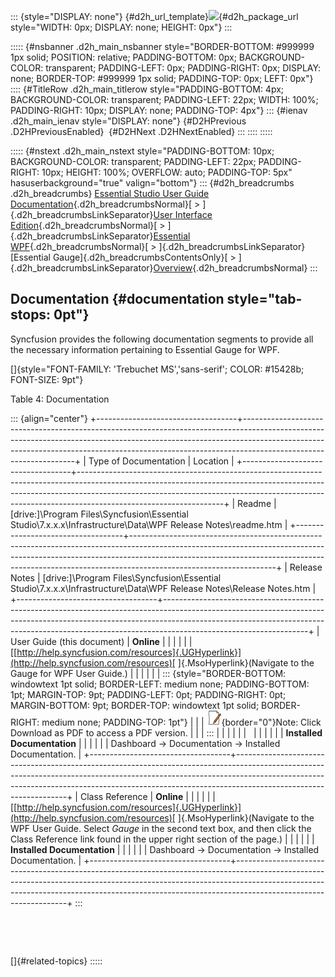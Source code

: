 ::: {style="DISPLAY: none"}
[](ms-xhelp:///?Id=d2h_url_template){#d2h_url_template}![](!package_url!){#d2h_package_url style="WIDTH: 0px; DISPLAY: none; HEIGHT: 0px"}
:::

::::: {#nsbanner .d2h_main_nsbanner style="BORDER-BOTTOM: #999999 1px solid; POSITION: relative; PADDING-BOTTOM: 0px; BACKGROUND-COLOR: transparent; PADDING-LEFT: 0px; PADDING-RIGHT: 0px; DISPLAY: none; BORDER-TOP: #999999 1px solid; PADDING-TOP: 0px; LEFT: 0px"}
:::: {#TitleRow .d2h_main_titlerow style="PADDING-BOTTOM: 4px; BACKGROUND-COLOR: transparent; PADDING-LEFT: 22px; WIDTH: 100%; PADDING-RIGHT: 10px; DISPLAY: none; PADDING-TOP: 4px"}
::: {#ienav .d2h_main_ienav style="DISPLAY: none"}
[](ms-xhelp:///?Id=a0184797-be56-4136-a1d6-c566f3583a5b){#D2HPrevious .D2HPreviousEnabled}  [](ms-xhelp:///?Id=b5a30965-36c6-4b3f-934e-b208337632c3){#D2HNext .D2HNextEnabled}
:::
::::
:::::

::::: {#nstext .d2h_main_nstext style="PADDING-BOTTOM: 10px; BACKGROUND-COLOR: transparent; PADDING-LEFT: 22px; PADDING-RIGHT: 10px; HEIGHT: 100%; OVERFLOW: auto; PADDING-TOP: 5px" hasuserbackground="true" valign="bottom"}
::: {#d2h_breadcrumbs .d2h_breadcrumbs}
[Essential Studio User Guide Documentation](ms-xhelp:///?Id=12457748-09e3-4d74-a240-8e049cedf030){.d2h_breadcrumbsNormal}[ \> ]{.d2h_breadcrumbsLinkSeparator}[User Interface Edition](ms-xhelp:///?Id=c29296b7-531c-413b-a0ec-488ca1f7f669){.d2h_breadcrumbsNormal}[ \> ]{.d2h_breadcrumbsLinkSeparator}[Essential WPF](ms-xhelp:///?Id=7f4f82c5-151c-4262-94d0-75c4626c77bc){.d2h_breadcrumbsNormal}[ \> ]{.d2h_breadcrumbsLinkSeparator}[Essential Gauge]{.d2h_breadcrumbsContentsOnly}[ \> ]{.d2h_breadcrumbsLinkSeparator}[Overview](ms-xhelp:///?Id=bfc82684-47b8-48a5-bd56-fbef4b2e2ede){.d2h_breadcrumbsNormal}
:::

## Documentation {#documentation style="tab-stops: 0pt"}

Syncfusion provides the following documentation segments to provide all the necessary information pertaining to Essential Gauge for WPF.

[]{style="FONT-FAMILY: 'Trebuchet MS','sans-serif'; COLOR: #15428b; FONT-SIZE: 9pt"} 

Table 4: Documentation

::: {align="center"}
+-----------------------------------+------------------------------------------------------------------------------------------------------------------------------------------------------------------------------------------------------------------------------------------------------------------------------+
| Type of Documentation             | Location                                                                                                                                                                                                                                                                     |
+-----------------------------------+------------------------------------------------------------------------------------------------------------------------------------------------------------------------------------------------------------------------------------------------------------------------------+
| Readme                            | \[drive:\]\\Program Files\\Syncfusion\\Essential Studio\\7.x.x.x\\Infrastructure\\Data\\WPF Release Notes\\readme.htm                                                                                                                                                        |
+-----------------------------------+------------------------------------------------------------------------------------------------------------------------------------------------------------------------------------------------------------------------------------------------------------------------------+
| Release Notes                     | \[drive:\]\\Program Files\\Syncfusion\\Essential Studio\\7.x.x.x\\Infrastructure\\Data\\WPF Release Notes\\Release Notes.htm                                                                                                                                                 |
+-----------------------------------+------------------------------------------------------------------------------------------------------------------------------------------------------------------------------------------------------------------------------------------------------------------------------+
| User Guide (this document)        | **Online**                                                                                                                                                                                                                                                                   |
|                                   |                                                                                                                                                                                                                                                                              |
|                                   | [[http://help.syncfusion.com/resources]{.UGHyperlink}](http://help.syncfusion.com/resources)[ ]{.MsoHyperlink}(Navigate to the Gauge for WPF User Guide.)                                                                                                                    |
|                                   |                                                                                                                                                                                                                                                                              |
|                                   | ::: {style="BORDER-BOTTOM: windowtext 1pt solid; BORDER-LEFT: medium none; PADDING-BOTTOM: 1pt; MARGIN-TOP: 9pt; PADDING-LEFT: 0pt; PADDING-RIGHT: 0pt; MARGIN-BOTTOM: 9pt; BORDER-TOP: windowtext 1pt solid; BORDER-RIGHT: medium none; PADDING-TOP: 1pt"}                  |
|                                   | ![](ImagesExt/image54_3.jpg){border="0"}Note: Click Download as PDF to access a PDF version.                                                                                                                                                                                 |
|                                   | :::                                                                                                                                                                                                                                                                          |
|                                   |                                                                                                                                                                                                                                                                              |
|                                   |                                                                                                                                                                                                                                                                              |
|                                   |                                                                                                                                                                                                                                                                              |
|                                   | **Installed Documentation**                                                                                                                                                                                                                                                  |
|                                   |                                                                                                                                                                                                                                                                              |
|                                   | Dashboard -\> Documentation -\> Installed Documentation.                                                                                                                                                                                                                     |
+-----------------------------------+------------------------------------------------------------------------------------------------------------------------------------------------------------------------------------------------------------------------------------------------------------------------------+
| Class Reference                   | **Online**                                                                                                                                                                                                                                                                   |
|                                   |                                                                                                                                                                                                                                                                              |
|                                   | [[http://help.syncfusion.com/resources]{.UGHyperlink}](http://help.syncfusion.com/resources)[ ]{.MsoHyperlink}(Navigate to the WPF User Guide. Select *Gauge* in the second text box, and then click the Class Reference link found in the upper right section of the page.) |
|                                   |                                                                                                                                                                                                                                                                              |
|                                   | **Installed Documentation**                                                                                                                                                                                                                                                  |
|                                   |                                                                                                                                                                                                                                                                              |
|                                   | Dashboard -\> Documentation -\> Installed Documentation.                                                                                                                                                                                                                     |
+-----------------------------------+------------------------------------------------------------------------------------------------------------------------------------------------------------------------------------------------------------------------------------------------------------------------------+
:::

 

 

[]{#related-topics}
:::::
